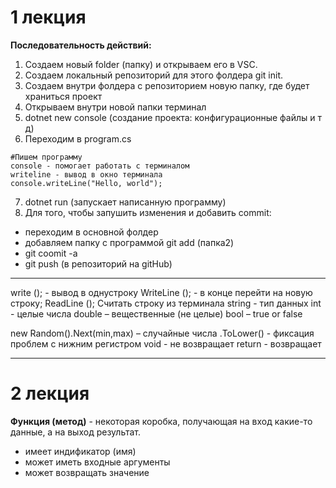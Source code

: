 # 1 лекция


**Последовательность действий:**
1. Создаем новый folder (папку) и открываем его в VSC.
2. Создаем локальный репозиторий для этого фолдера git init.
3. Создаем внутри фолдера с репозиторием новую папку, где будет храниться проект
4. Открываем внутри новой папки терминал
5. dotnet new console (создание проекта: конфигурационные файлы и т д)
6. Переходим в program.cs
```
#Пишем программу
console - помогает работать с терминалом
writeline - вывод в окно терминала
console.writeLine("Hello, world");
```

7. dotnet run (запускает написанную программу)
8. Для того, чтобы запушить изменения и добавить commit:
- переходим в основной фолдер
- добавляем папку с программой git add (папка2)
- git coomit -a 
- git push (в репозиторий на gitHub)

************************************************************
write (); - вывод в однустроку
WriteLine (); - в конце перейти на новую строку;
ReadLine (); Считать строку из терминала
string - тип данных
int - целые числа
double – вещественные (не целые)
bool – true or false

new Random().Next(min,max) – случайные числа
.ToLower() - фиксация проблем с нижним регистром
void - не возвращает 
return - возвращает
************************************************************

# 2 лекция

**Функция (метод)** - некоторая коробка, получающая на вход какие-то данные, а на выход результат. 
- имеет индификатор (имя)
- может иметь входные аргументы
- может возвращать значение



